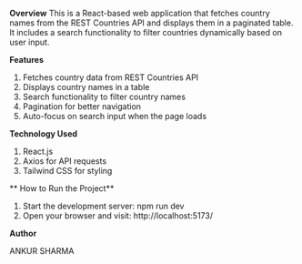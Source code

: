 **Overview**
This is a React-based web application that fetches country names from the REST Countries API and displays them in a paginated table. It includes a search functionality to filter countries dynamically based on user input.

**Features**
1) Fetches country data from REST Countries API
2) Displays country names in a table
3) Search functionality to filter country names
4) Pagination for better navigation
5) Auto-focus on search input when the page loads

**Technology Used**
1) React.js
2) Axios for API requests
3) Tailwind CSS for styling

** How to Run the Project**
1) Start the development server: npm run dev
2) Open your browser and visit: http://localhost:5173/

**Author**

ANKUR SHARMA
